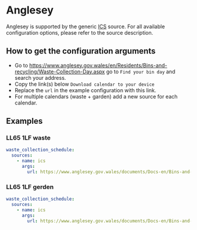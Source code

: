 # Anglesey

Anglesey is supported by the generic [ICS](/doc/source/ics.md) source. For all available configuration options, please refer to the source description.


## How to get the configuration arguments

- Go to <https://www.anglesey.gov.wales/en/Residents/Bins-and-recycling/Waste-Collection-Day.aspx> go to `Find your bin day` and search your address.  
- Copy the link(s) below `Download calendar to your device`
- Replace the `url` in the example configuration with this link.
- For multiple calendars (waste + garden) add a new source for each calendar.

## Examples

### LL65 1LF waste

```yaml
waste_collection_schedule:
  sources:
    - name: ics
      args:
        url: https://www.anglesey.gov.wales/documents/Docs-en/Bins-and-recycling/calendars/ics/B1-1.ics
```
### LL65 1LF gerden

```yaml
waste_collection_schedule:
  sources:
    - name: ics
      args:
        url: https://www.anglesey.gov.wales/documents/Docs-en/Bins-and-recycling/calendars/ics/G1-1.ics
```

